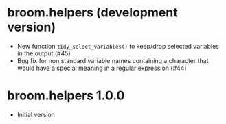 # broom.helpers (development version)

* New function `tidy_select_variables()` to keep/drop
  selected variables in the output (#45)
* Bug fix for non standard variable names containing
  a character that would have a special meaning in
  a regular expression (#44)

# broom.helpers 1.0.0

* Initial version
